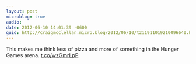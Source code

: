 ```yaml
---
layout: post
microblog: true
audio: 
date: 2012-06-10 14:01:39 -0600
guid: http://craigmcclellan.micro.blog/2012/06/10/t211911019210096640.html
---
```

This makes me think less of pizza and more of something in the Hunger Games arena. [t.co/wzGmrLpP](http://t.co/wzGmrLpP)
